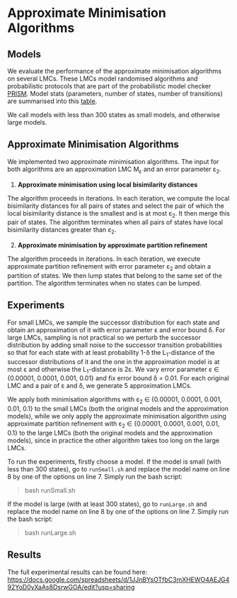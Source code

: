 # Approximate Minimisation Algorithms 

## Models
We evaluate the performance of the approximate minimisation algorithms on several LMCs. These LMCs model randomised algorithms and probabilistic protocols that are part of the probabilistic model checker [PRISM](https://www.prismmodelchecker.org/). Model stats (parameters, number of states, number of transitions) are summarised into this [table](models.csv).

We call models with less than 300 states as small models, and otherwise large models.

## Approximate Minimisation Algorithms
We implemented two approximate minimisation algorithms. The input for both algorithms are an approximation LMC M<sub>ε</sub> and an error parameter ε<sub>2</sub>. 

1. **Approximate minimisation using local bisimilarity distances**

The algorithm proceeds in iterations. In each iteration, we compute the local bisimilarity distances for all pairs of states and select the pair of which the local bisimilarity distance is the smallest and is at most ε<sub>2</sub>. It then merge this pair of states. The algorithm terminates when all pairs of states have local bisimilarity distances greater than ε<sub>2</sub>.

2. **Approximate minimisation by approximate partition refinement**

The algorithm proceeds in iterations. In each iteration, we execute approximate partition refinement with error parameter ε<sub>2</sub> and obtain a partition of states. We then lump states that belong to the same set of the partition. The algorithm terminates when no states can be lumped.

## Experiments

For small LMCs, we sample the successor distribution for each state and obtain an approximation of it with error parameter ε and error bound δ. For large LMCs, sampling is not practical so we perturb the successor distribution by adding small noise to the successor transition probabilities so that for each state with at least probability 1-δ the L<sub>1</sub>-distance of the successor distributions of it and the one in the approximation model is at most ε and otherwise the L<sub>1</sub>-distance is 2ε. We vary error parameter ε ∈ {0.00001, 0.0001, 0.001, 0.01} and fix error bound δ = 0.01. For each original LMC and a pair of ε and δ, we generate 5 approximation LMCs. 

We apply both minimisation algorithms with ε<sub>2</sub> ∈ {0.00001, 0.0001, 0.001, 0.01, 0.1} to the small LMCs (both the original models and the approximation models), while we only apply the approximate minimisation algorithm using approximate partition refinement with ε<sub>2</sub> ∈ {0.00001, 0.0001, 0.001, 0.01, 0.1} to the large LMCs (both the original models and the approximation models), since in practice the other algorithm takes too long on the large LMCs.

To run the experiments, firstly choose a model. If the model is small (with less than 300 states), go to `runSmall.sh` and replace the model name on line 8 by one of the options on line 7. Simply run the bash script:
>bash runSmall.sh

If the model is large (with at least 300 states), go to `runLarge.sh` and replace the model name on line 8 by one of the options on line 7. Simply run the bash script:
>bash runLarge.sh


## Results
The full experimental results can be found here: https://docs.google.com/spreadsheets/d/1JJnBYsOTfbC3mXHEWO4AEJG492YoD0yXaAs8DsrwGOA/edit?usp=sharing
